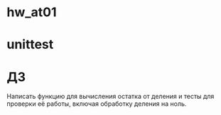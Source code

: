 # hw_at01
 
# unittest

# ДЗ
Написать функцию для вычисления остатка от деления и тесты для проверки её работы, включая обработку деления на ноль.